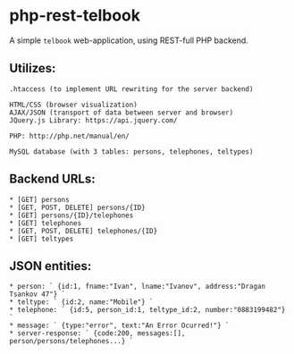 # php-rest-telbook

A simple `telbook` web-application, using REST-full PHP backend.

## Utilizes:

	.htaccess (to implement URL rewriting for the server backend)

	HTML/CSS (browser visualization)
	AJAX/JSON (transport of data between server and browser)
	JQuery.js Library: https://api.jquery.com/

	PHP: http://php.net/manual/en/

	MySQL database (with 3 tables: persons, telephones, teltypes)


## Backend URLs:
				
	* [GET] persons
	* [GET, POST, DELETE] persons/{ID}
	* [GET] persons/{ID}/telephones
	* [GET] telephones
	* [GET, POST, DELETE] telephones/{ID}
	* [GET] teltypes

## JSON entities:

	* person: ` {id:1, fname:"Ivan", lname:"Ivanov", address:"Dragan Tsankov 47"} `
	* teltype: ` {id:2, name:"Mobile"} `
	* telephone: ` {id:5, person_id:1, teltype_id:2, number:"0883199482"} `
	* message: ` {type:"error", text:"An Error Ocurred!"} `
	* server-response: ` {code:200, messages:[], person/persons/telephones...} `
